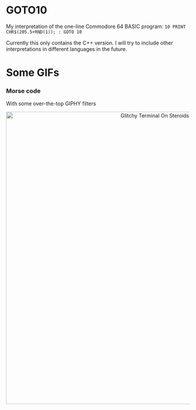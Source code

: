 # GOTO10

My interpretation of the one-line Commodore 64 BASIC program: `10 PRINT CHR$(205.5+RND(1)); : GOTO 10`

Currently this only contains the C++ version. I will try to include other interpretations in different languages in the future.

# Some GIFs

### Morse code

With some over-the-top GIPHY filters

<p align="center">
  
  <img src="./gifs/terminalOnSteroids.gif" alt="Glitchy Terminal On Steroids" width="800"/>

</p>
